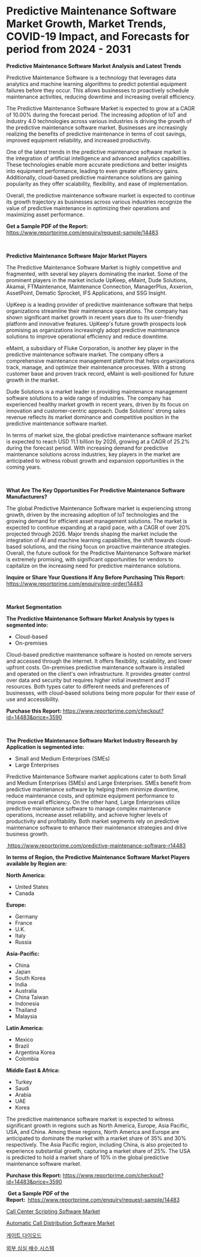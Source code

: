 <p><h1>Predictive Maintenance Software Market Growth, Market Trends, COVID-19 Impact, and Forecasts for period from 2024 - 2031</h1></p><p><strong>Predictive Maintenance Software Market Analysis and Latest Trends</strong></p>
<p><p>Predictive Maintenance Software is a technology that leverages data analytics and machine learning algorithms to predict potential equipment failures before they occur. This allows businesses to proactively schedule maintenance activities, reducing downtime and increasing overall efficiency.</p><p>The Predictive Maintenance Software Market is expected to grow at a CAGR of 10.00% during the forecast period. The increasing adoption of IoT and Industry 4.0 technologies across various industries is driving the growth of the predictive maintenance software market. Businesses are increasingly realizing the benefits of predictive maintenance in terms of cost savings, improved equipment reliability, and increased productivity.</p><p>One of the latest trends in the predictive maintenance software market is the integration of artificial intelligence and advanced analytics capabilities. These technologies enable more accurate predictions and better insights into equipment performance, leading to even greater efficiency gains. Additionally, cloud-based predictive maintenance solutions are gaining popularity as they offer scalability, flexibility, and ease of implementation.</p><p>Overall, the predictive maintenance software market is expected to continue its growth trajectory as businesses across various industries recognize the value of predictive maintenance in optimizing their operations and maximizing asset performance.</p></p>
<p><strong>Get a Sample PDF of the Report:&nbsp;</strong> <a href="https://www.reportprime.com/enquiry/request-sample/14483">https://www.reportprime.com/enquiry/request-sample/14483</a></p>
<p>&nbsp;</p>
<p><strong>Predictive Maintenance Software Major Market Players</strong></p>
<p><p>The Predictive Maintenance Software Market is highly competitive and fragmented, with several key players dominating the market. Some of the prominent players in the market include UpKeep, eMaint, Dude Solutions, Akamai, FTMaintenance, Maintenance Connection, ManagerPlus, Axxerion, AssetPoint, Dematic Sprocket, IFS Applications, and SSG Insight.</p><p>UpKeep is a leading provider of predictive maintenance software that helps organizations streamline their maintenance operations. The company has shown significant market growth in recent years due to its user-friendly platform and innovative features. UpKeep's future growth prospects look promising as organizations increasingly adopt predictive maintenance solutions to improve operational efficiency and reduce downtime.</p><p>eMaint, a subsidiary of Fluke Corporation, is another key player in the predictive maintenance software market. The company offers a comprehensive maintenance management platform that helps organizations track, manage, and optimize their maintenance processes. With a strong customer base and proven track record, eMaint is well-positioned for future growth in the market.</p><p>Dude Solutions is a market leader in providing maintenance management software solutions to a wide range of industries. The company has experienced healthy market growth in recent years, driven by its focus on innovation and customer-centric approach. Dude Solutions' strong sales revenue reflects its market dominance and competitive position in the predictive maintenance software market.</p><p>In terms of market size, the global predictive maintenance software market is expected to reach USD 11.1 billion by 2026, growing at a CAGR of 25.2% during the forecast period. With increasing demand for predictive maintenance solutions across industries, key players in the market are anticipated to witness robust growth and expansion opportunities in the coming years.</p></p>
<p>&nbsp;</p>
<p><strong>What Are The Key Opportunities For Predictive Maintenance Software Manufacturers?</strong></p>
<p><p>The global Predictive Maintenance Software market is experiencing strong growth, driven by the increasing adoption of IoT technologies and the growing demand for efficient asset management solutions. The market is expected to continue expanding at a rapid pace, with a CAGR of over 20% projected through 2026. Major trends shaping the market include the integration of AI and machine learning capabilities, the shift towards cloud-based solutions, and the rising focus on proactive maintenance strategies. Overall, the future outlook for the Predictive Maintenance Software market is extremely promising, with significant opportunities for vendors to capitalize on the increasing need for predictive maintenance solutions.</p></p>
<p><strong>Inquire or Share Your Questions If Any Before Purchasing This Report:</strong> <a href="https://www.reportprime.com/enquiry/pre-order/14483">https://www.reportprime.com/enquiry/pre-order/14483</a></p>
<p>&nbsp;</p>
<p><strong>Market Segmentation</strong></p>
<p><strong>The Predictive Maintenance Software Market Analysis by types is segmented into:</strong></p>
<p><ul><li>Cloud-based</li><li>On-premises</li></ul></p>
<p><p>Cloud-based predictive maintenance software is hosted on remote servers and accessed through the internet. It offers flexibility, scalability, and lower upfront costs. On-premises predictive maintenance software is installed and operated on the client's own infrastructure. It provides greater control over data and security but requires higher initial investment and IT resources. Both types cater to different needs and preferences of businesses, with cloud-based solutions being more popular for their ease of use and accessibility.</p></p>
<p><strong>Purchase this Report:&nbsp;</strong><a href="https://www.reportprime.com/checkout?id=14483&price=3590">https://www.reportprime.com/checkout?id=14483&price=3590</a></p>
<p>&nbsp;</p>
<p><strong>The Predictive Maintenance Software Market Industry Research by Application is segmented into:</strong></p>
<p><ul><li>Small and Medium Enterprises (SMEs)</li><li>Large Enterprises</li></ul></p>
<p><p>Predictive Maintenance Software market applications cater to both Small and Medium Enterprises (SMEs) and Large Enterprises. SMEs benefit from predictive maintenance software by helping them minimize downtime, reduce maintenance costs, and optimize equipment performance to improve overall efficiency. On the other hand, Large Enterprises utilize predictive maintenance software to manage complex maintenance operations, increase asset reliability, and achieve higher levels of productivity and profitability. Both market segments rely on predictive maintenance software to enhance their maintenance strategies and drive business growth.</p></p>
<p><a href="https://www.reportprime.com/predictive-maintenance-software-r14483">&nbsp;https://www.reportprime.com/predictive-maintenance-software-r14483</a></p>
<p><strong>In terms of Region, the Predictive Maintenance Software Market Players available by Region are:</strong></p>
<p>
    <p> <strong> North America: </strong>
        <ul>
            <li>United States</li>
            <li>Canada</li>
        </ul>
        </p> 
    <p> <strong> Europe: </strong>
        <ul>
            <li>Germany</li>
            <li>France</li>
            <li>U.K.</li>
            <li>Italy</li>
            <li>Russia</li>
        </ul>
        </p> 
    <p> <strong> Asia-Pacific: </strong>
        <ul>
            <li>China</li>
            <li>Japan</li>
            <li>South Korea</li>
            <li>India</li>
            <li>Australia</li>
            <li>China Taiwan</li>
            <li>Indonesia</li>
            <li>Thailand</li>
            <li>Malaysia</li>
        </ul>
        </p> 
    <p> <strong> Latin America: </strong>
        <ul>
            <li>Mexico</li>
            <li>Brazil</li>
            <li>Argentina Korea</li>
            <li>Colombia</li>
        </ul>
        </p> 
    <p> <strong> Middle East & Africa: </strong>
        <ul>
            <li>Turkey</li>
            <li>Saudi</li>
            <li>Arabia</li>
            <li>UAE</li>
            <li>Korea</li>
        </ul>
    </p>
    </p>
<p><p>The predictive maintenance software market is expected to witness significant growth in regions such as North America, Europe, Asia Pacific, USA, and China. Among these regions, North America and Europe are anticipated to dominate the market with a market share of 35% and 30% respectively. The Asia Pacific region, including China, is also projected to experience substantial growth, capturing a market share of 25%. The USA is predicted to hold a market share of 10% in the global predictive maintenance software market.</p></p>
<p><strong>Purchase this Report: </strong><a href="https://www.reportprime.com/checkout?id=14483&price=3590">https://www.reportprime.com/checkout?id=14483&price=3590</a></p>
<p>&nbsp;<strong>Get a Sample PDF of the Report:&nbsp;&nbsp;</strong><a href="https://www.reportprime.com/enquiry/request-sample/14483">https://www.reportprime.com/enquiry/request-sample/14483</a></p>
<p><strong></strong></p>
<p><p><a href="https://github.com/kathiaseamanalvaradovlprc2h/Market-Research-Report-List-2/blob/main/call-center-scripting-software-market.md">Call Center Scripting Software Market</a></p><p><a href="https://github.com/wusalecollins540tpqoz/Market-Research-Report-List-2/blob/main/automatic-call-distribution-software-market.md">Automatic Call Distribution Software Market</a></p><p><a href="https://github.com/valroy852/Market-Research-Report-List-1/blob/main/932705075406.md">게이트 다이오드</a></p><p><a href="https://github.com/royErdmtyan906778/Market-Research-Report-List-1/blob/main/405268875405.md">외부 심실 배수 시스템</a></p></p>